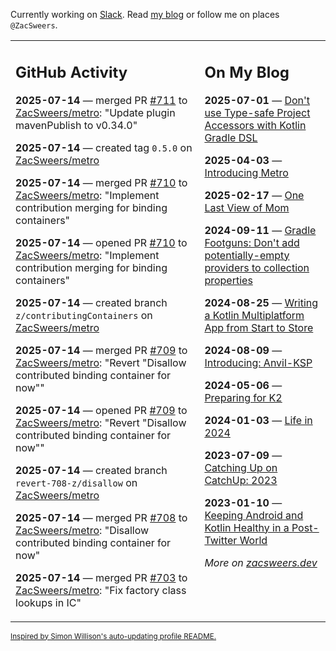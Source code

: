 Currently working on [Slack](https://slack.com/). Read [my blog](https://zacsweers.dev/) or follow me on places `@ZacSweers`.

<table><tr><td valign="top" width="60%">

## GitHub Activity
<!-- githubActivity starts -->
**2025-07-14** — merged PR [#711](https://github.com/ZacSweers/metro/pull/711) to [ZacSweers/metro](https://github.com/ZacSweers/metro): "Update plugin mavenPublish to v0.34.0"

**2025-07-14** — created tag `0.5.0` on [ZacSweers/metro](https://github.com/ZacSweers/metro)

**2025-07-14** — merged PR [#710](https://github.com/ZacSweers/metro/pull/710) to [ZacSweers/metro](https://github.com/ZacSweers/metro): "Implement contribution merging for binding containers"

**2025-07-14** — opened PR [#710](https://github.com/ZacSweers/metro/pull/710) to [ZacSweers/metro](https://github.com/ZacSweers/metro): "Implement contribution merging for binding containers"

**2025-07-14** — created branch `z/contributingContainers` on [ZacSweers/metro](https://github.com/ZacSweers/metro)

**2025-07-14** — merged PR [#709](https://github.com/ZacSweers/metro/pull/709) to [ZacSweers/metro](https://github.com/ZacSweers/metro): "Revert "Disallow contributed binding container for now""

**2025-07-14** — opened PR [#709](https://github.com/ZacSweers/metro/pull/709) to [ZacSweers/metro](https://github.com/ZacSweers/metro): "Revert "Disallow contributed binding container for now""

**2025-07-14** — created branch `revert-708-z/disallow` on [ZacSweers/metro](https://github.com/ZacSweers/metro)

**2025-07-14** — merged PR [#708](https://github.com/ZacSweers/metro/pull/708) to [ZacSweers/metro](https://github.com/ZacSweers/metro): "Disallow contributed binding container for now"

**2025-07-14** — merged PR [#703](https://github.com/ZacSweers/metro/pull/703) to [ZacSweers/metro](https://github.com/ZacSweers/metro): "Fix factory class lookups in IC"
<!-- githubActivity ends -->
</td><td valign="top" width="40%">

## On My Blog
<!-- blog starts -->
**2025-07-01** — [Don't use Type-safe Project Accessors with Kotlin Gradle DSL](https://www.zacsweers.dev/dont-use-type-safe-project-accessors-with-kotlin-gradle-dsl/)

**2025-04-03** — [Introducing Metro](https://www.zacsweers.dev/introducing-metro/)

**2025-02-17** — [One Last View of Mom](https://www.zacsweers.dev/one-last-view-of-mom/)

**2024-09-11** — [Gradle Footguns: Don't add potentially-empty providers to collection properties](https://www.zacsweers.dev/gradle-footgun-adding-empty-providers-to-collection-properties/)

**2024-08-25** — [Writing a Kotlin Multiplatform App from Start to Store](https://www.zacsweers.dev/writing-a-kotlin-multiplatform-app-from-start-to-store/)

**2024-08-09** — [Introducing: Anvil-KSP](https://www.zacsweers.dev/introducing-anvil-ksp/)

**2024-05-06** — [Preparing for K2](https://www.zacsweers.dev/preparing-for-k2/)

**2024-01-03** — [Life in 2024](https://www.zacsweers.dev/life-in-2024/)

**2023-07-09** — [Catching Up on CatchUp: 2023](https://www.zacsweers.dev/catching-up-on-catchup-2023/)

**2023-01-10** — [Keeping Android and Kotlin Healthy in a Post-Twitter World](https://www.zacsweers.dev/keeping-android-healthy/)
<!-- blog ends -->
_More on [zacsweers.dev](https://zacsweers.dev/)_
</td></tr></table>

<sub><a href="https://simonwillison.net/2020/Jul/10/self-updating-profile-readme/">Inspired by Simon Willison's auto-updating profile README.</a></sub>